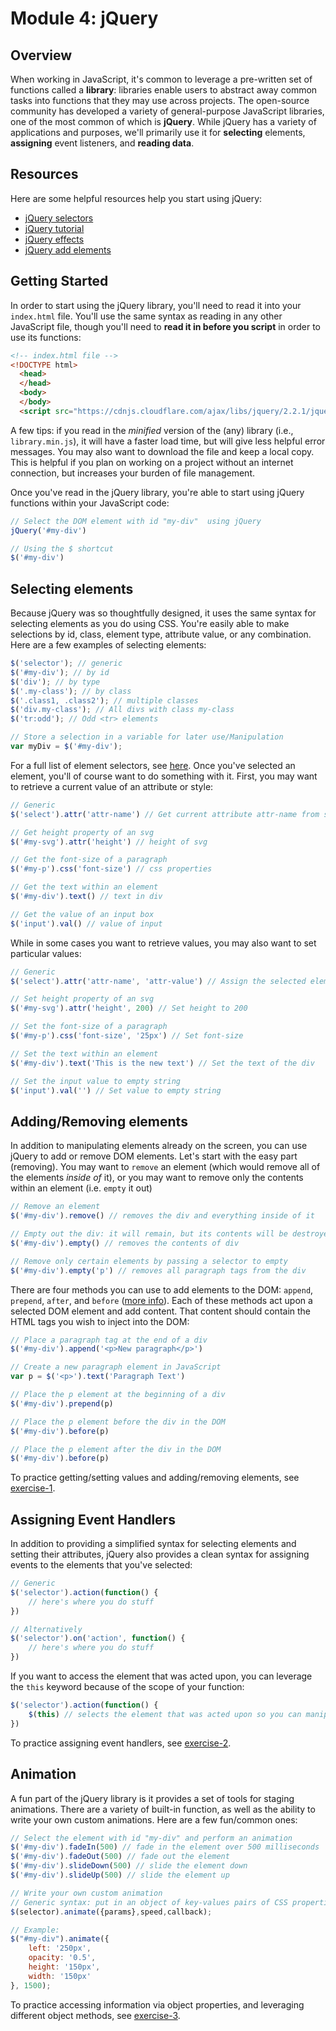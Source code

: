 # Module 4: jQuery

## Overview
When working in JavaScript, it's common to leverage a pre-written set of functions called a **library**: libraries enable users to abstract away common tasks into functions that they may use across projects.  The open-source community has developed a variety of general-purpose JavaScript libraries, one of the most common of which is **jQuery**.  While jQuery has a variety of applications and purposes, we'll primarily use it for **selecting** elements, **assigning** event listeners, and **reading data**.

## Resources
Here are some helpful resources help you start using jQuery:

- [jQuery selectors](http://www.w3schools.com/jquery/jquery_selectors.asp)
- [jQuery tutorial](http://www.w3schools.com/jquery/)
- [jQuery effects](https://api.jquery.com/category/effects/)
- [jQuery add elements](http://www.w3schools.com/jquery/jquery_dom_add.asp)
## Getting Started
In order to start using the jQuery library, you'll need to read it into your `index.html` file.  You'll use the same syntax as reading in any other JavaScript file, though you'll need to **read it in before you script** in order to use its functions:


```html
<!-- index.html file -->
<!DOCTYPE html>
  <head>
  </head>
  <body>
  </body>
  <script src="https://cdnjs.cloudflare.com/ajax/libs/jquery/2.2.1/jquery.min.js"></script>

```

A few tips: if you read in the _minified_ version of the (any) library (i.e., `library.min.js`), it will have a faster load time, but will give less helpful error messages.  You may also want to download the file and keep a local copy.  This is helpful if you plan on working on a project without an internet connection, but increases your burden of file management.

Once you've read in the jQuery library, you're able to start using jQuery functions within your JavaScript code:

```javascript
// Select the DOM element with id "my-div"  using jQuery
jQuery('#my-div')

// Using the $ shortcut
$('#my-div')
```


## Selecting elements
Because jQuery was so thoughtfully designed, it uses the same syntax for selecting elements as you do using CSS. You're easily able to make selections by id, class, element type, attribute value, or any combination.  Here are a few examples of selecting elements:

```javascript
$('selector'); // generic
$('#my-div'); // by id
$('div'); // by type
$('.my-class'); // by class
$('.class1, .class2'); // multiple classes
$('div.my-class'); // All divs with class my-class
$('tr:odd'); // Odd <tr> elements

// Store a selection in a variable for later use/Manipulation
var myDiv = $('#my-div');
```

For a full list of element selectors, see [here](http://www.w3schools.com/jquery/jquery_selectors.asp).  Once you've selected an element, you'll of course want to do something with it.  First, you may want to retrieve a current value of an attribute or style:

```javascript
// Generic
$('select').attr('attr-name') // Get current attribute attr-name from selected element

// Get height property of an svg
$('#my-svg').attr('height') // height of svg

// Get the font-size of a paragraph
$('#my-p').css('font-size') // css properties

// Get the text within an element
$('#my-div').text() // text in div

// Get the value of an input box
$('input').val() // value of input

```

While in some cases you want to retrieve values, you may also want to set particular values:

```javascript
// Generic
$('select').attr('attr-name', 'attr-value') // Assign the selected element's attr-name the value attr-value

// Set height property of an svg
$('#my-svg').attr('height', 200) // Set height to 200

// Set the font-size of a paragraph
$('#my-p').css('font-size', '25px') // Set font-size

// Set the text within an element
$('#my-div').text('This is the new text') // Set the text of the div

// Set the input value to empty string
$('input').val('') // Set value to empty string

```

## Adding/Removing elements
In addition to manipulating elements already on the screen, you can use jQuery to add or remove DOM elements.  Let's start with the easy part (removing).  You may want to `remove` an element (which would remove all of the elements _inside of_ it), or you may want to remove only the contents within an element (i.e. `empty` it out)

```javascript
// Remove an element
$('#my-div').remove() // removes the div and everything inside of it

// Empty out the div: it will remain, but its contents will be destroyed
$('#my-div').empty() // removes the contents of div

// Remove only certain elements by passing a selector to empty
$('#my-div').empty('p') // removes all paragraph tags from the div

```

There are four methods you can use to add elements to the DOM: `append`, `prepend`, `after`, and `before` ([more info](http://www.w3schools.com/jquery/jquery_dom_add.asp)).  Each of these methods act upon a selected DOM element and add content. That content should contain the HTML tags you wish to inject into the DOM:

```javascript
// Place a paragraph tag at the end of a div
$('#my-div').append('<p>New paragraph</p>')

// Create a new paragraph element in JavaScript
var p = $('<p>').text('Paragraph Text')

// Place the p element at the beginning of a div
$('#my-div').prepend(p)

// Place the p element before the div in the DOM
$('#my-div').before(p)

// Place the p element after the div in the DOM
$('#my-div').before(p)

```

To practice getting/setting values and adding/removing elements, see [exercise-1](exercise-1).


## Assigning Event Handlers
In addition to providing a simplified syntax for selecting elements and setting their attributes, jQuery also provides a clean syntax for assigning events to the elements that you've selected:

```javascript
// Generic
$('selector').action(function() {
    // here's where you do stuff
})

// Alternatively
$('selector').on('action', function() {
    // here's where you do stuff
})
```
If you want to access the element that was acted upon, you can leverage the `this` keyword because of the scope of your function:

```javascript
$('selector').action(function() {
    $(this) // selects the element that was acted upon so you can manipulate it
})
```

To practice assigning event handlers, see [exercise-2](exercise-2).

## Animation
A fun part of the jQuery library is it provides a set of tools for staging animations. There are a variety of built-in function, as well as the ability to write your own custom animations.  Here are a few fun/common ones:

```javascript
// Select the element with id "my-div" and perform an animation
$('#my-div').fadeIn(500) // fade in the element over 500 milliseconds
$('#my-div').fadeOut(500) // fade out the element
$('#my-div').slideDown(500) // slide the element down
$('#my-div').slideUp(500) // slide the element up

// Write your own custom animation
// Generic syntax: put in an object of key-values pairs of CSS properties you want to manipulate
$(selector).animate({params},speed,callback);

// Example:
$("#my-div").animate({
    left: '250px',
    opacity: '0.5',
    height: '150px',
    width: '150px'
}, 1500);
```

To practice accessing information via object properties, and leveraging different object methods, see [exercise-3](exercise-3).
